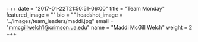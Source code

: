 +++
date = "2017-01-22T21:50:51-06:00"
title = "Team Monday"
featured_image = ""
bio = ""
headshot_image = "../images/team_leaders/maddi.jpg"
email = "mmcgillwelch1@crimson.ua.edu"
name = "Maddi McGill Welch"
weight = 2
+++
